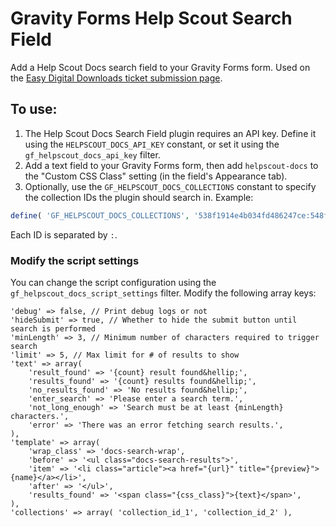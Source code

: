 # Gravity Forms Help Scout Search Field

Add a Help Scout Docs search field to your Gravity Forms form. Used on the [Easy Digital Downloads ticket submission page](https://easydigitaldownloads.com/support/).

## To use:

1. The Help Scout Docs Search Field plugin requires an API key. Define it using the `HELPSCOUT_DOCS_API_KEY` constant, or set it using the `gf_helpscout_docs_api_key` filter.
2. Add a text field to your Gravity Forms form, then add `helpscout-docs` to the "Custom CSS Class" setting (in the field's Appearance tab).
3. Optionally, use the `GF_HELPSCOUT_DOCS_COLLECTIONS` constant to specify the collection IDs the plugin should search in. Example:
```php
define( 'GF_HELPSCOUT_DOCS_COLLECTIONS', '538f1914e4b034fd486247ce:548f192ae4b07d03cb25288e:5488f10de4bs2c8d3cacdf29' );
```
Each ID is separated by `:`.

### Modify the script settings

You can change the script configuration using the `gf_helpscout_docs_script_settings` filter. Modify the following array keys:

```
'debug' => false, // Print debug logs or not
'hideSubmit' => true, // Whether to hide the submit button until search is performed
'minLength' => 3, // Minimum number of characters required to trigger search
'limit' => 5, // Max limit for # of results to show
'text' => array(
    'result_found' => '{count} result found&hellip;',
    'results_found' => '{count} results found&hellip;',
    'no_results_found' => 'No results found&hellip;',
    'enter_search' => 'Please enter a search term.',
    'not_long_enough' => 'Search must be at least {minLength} characters.',
    'error' => 'There was an error fetching search results.',
),
'template' => array(
    'wrap_class' => 'docs-search-wrap',
    'before' => '<ul class="docs-search-results">',
    'item' => '<li class="article"><a href="{url}" title="{preview}">{name}</a></li>',
    'after' => '</ul>',
    'results_found' => '<span class="{css_class}">{text}</span>',
),
'collections' => array( 'collection_id_1', 'collection_id_2' ),
```
